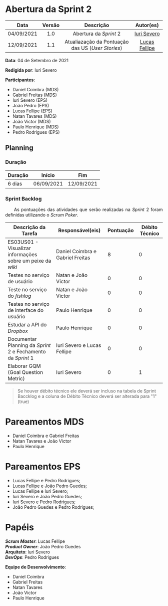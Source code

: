# Abertura da Sprint 2

|    Data    | Versão |         Descrição         |           Autor(es)           |
| :--------: | :----: | :-----------------------: | :---------------------------: |
| 04/09/2021 |  1.0   | Abertura da *Sprint* 2 | [Iuri Severo](https://github.com/iurisevero) |
| 12/09/2021 |  1.1   | Atualiazação da Pontuação das US (*User Stories*) | [Lucas Fellipe](https://github.com/lucasfcm9) |

**Data**: 04 de Setembro de 2021

**Redigida por**: Iuri Severo

**Participantes**: 
* Daniel Coimbra (MDS)
* Gabriel Freitas (MDS)
* Iuri Severo (EPS)
* João Pedro (EPS)
* Lucas Fellipe (EPS)
* Natan Tavares (MDS)
* João Victor (MDS)
* Paulo Henrique (MDS)
* Pedro Rodrigues (EPS)

## Planning

### Duração

| Duração |   Início   |     Fim    |
| ------- | ---------- | ---------- |
| 6 dias  | 06/09/2021 | 12/09/2021 |

### Sprint Backlog

<p align="justify"> &emsp;&emsp;As pontuações das atividades que serão realizadas na <i>Sprint</i> 2 foram definidas utilizando o <i>Scrum Poker</i>.</p>

| Descrição da Tarefa | Responsável(eis) | Pontuação | Débito Técnico |
| ------------------- | ---------------- | --------- | -------------- |
| ES03US01 - Visualizar informações sobre um peixe da *wiki* | Daniel Coimbra e Gabriel Freitas | 8 | 0 |
| Testes no serviço de usuário | Natan e João Victor | 0 | 0 |
| Teste no serviço do *fishlog* | Natan e João Victor | 0 | 0 |
| Testes no serviço de interface do usuário | Paulo Henrique | 0 | 0 |
| Estudar a API do *Dropbox* | Paulo Henrique | 0 | 0 |
| Documentar Planning da *Sprint* 2 e Fechamento da *Sprint* 1 | Iuri Severo e Lucas Fellipe | 0 | 0 |
| Elaborar GQM (Goal Question Metric) | Iuri Severo | 0 | 1 |

> Se houver débito técnico ele deverá ser incluso na tabela de Sprint Baccklog e a coluna de Débito Técnico deverá ser alterada para "1" (true)

# Pareamentos MDS
* Daniel Coimbra e Gabriel Freitas
* Natan Tavares e João Victor
* Paulo Henrique

# Pareamentos EPS
* Lucas Fellipe e Pedro Rodrigues;
* Lucas Fellipe e João Pedro Guedes;
* Lucas Fellipe e Iuri Severo;
* Iuri Severo e João Pedro Guedes;
* Iuri Severo e Pedro Rodrigues;
* João Pedro Guedes e Pedro Rodrigues;

# Papéis
***Scrum Master***: Lucas Fellipe <br>
***Product Owner***: João Pedro Guedes <br>
**Arquiteto**: Iuri Severo <br>
***DevOps***: Pedro Rodrigues <br>

**Equipe de Desenvolvimento**:
* Daniel Coimbra
* Gabriel Freitas
* Natan Tavares
* João Victor
* Paulo Henrique